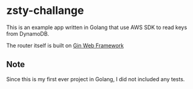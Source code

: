 # zsty-challange

This is an example app written in Golang that use AWS SDK to read keys from DynamoDB.

The router itself is built on [Gin Web Framework](https://gin-gonic.com/)

## Note
Since this is my first ever project in Golang, I did not included any tests.